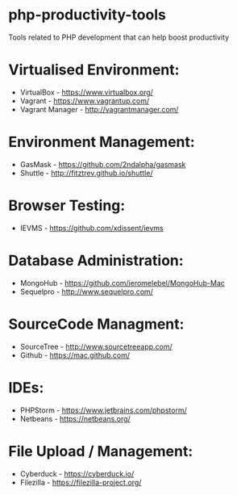 # php-productivity-tools
Tools related to PHP development that can help boost productivity

Virtualised Environment:
========================
- VirtualBox	- https://www.virtualbox.org/
- Vagrant -	https://www.vagrantup.com/
- Vagrant Manager	- http://vagrantmanager.com/

Environment Management:
=======================
- GasMask - https://github.com/2ndalpha/gasmask
- Shuttle - http://fitztrev.github.io/shuttle/

Browser Testing:
================
- IEVMS - https://github.com/xdissent/ievms

Database Administration:
========================
- MongoHub - https://github.com/jeromelebel/MongoHub-Mac
- Sequelpro - http://www.sequelpro.com/

SourceCode Managment:
========================
- SourceTree - http://www.sourcetreeapp.com/
- Github - https://mac.github.com/

IDEs:
=====
- PHPStorm - https://www.jetbrains.com/phpstorm/
- Netbeans - https://netbeans.org/

File Upload / Management:
=========================
- Cyberduck - https://cyberduck.io/
- Filezilla - https://filezilla-project.org/
